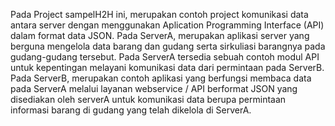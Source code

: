 Pada Project sampelH2H ini, merupakan contoh project komunikasi data antara server dengan menggunakan Aplication Programming Interface (API) dalam format data JSON.
Pada ServerA, merupakan aplikasi server yang berguna mengelola data barang dan gudang serta sirkuliasi barangnya pada gudang-gudang tersebut.
Pada ServerA tersedia sebuah contoh modul API untuk kepentingan melayani komunikasi data dari permintaan pada ServerB.
Pada ServerB, merupakan contoh aplikasi yang berfungsi membaca data pada ServerA melalui layanan webservice / API berformat JSON yang disediakan oleh serverA untuk komunikasi data berupa permintaan informasi barang di gudang yang telah dikelola di ServerA.
